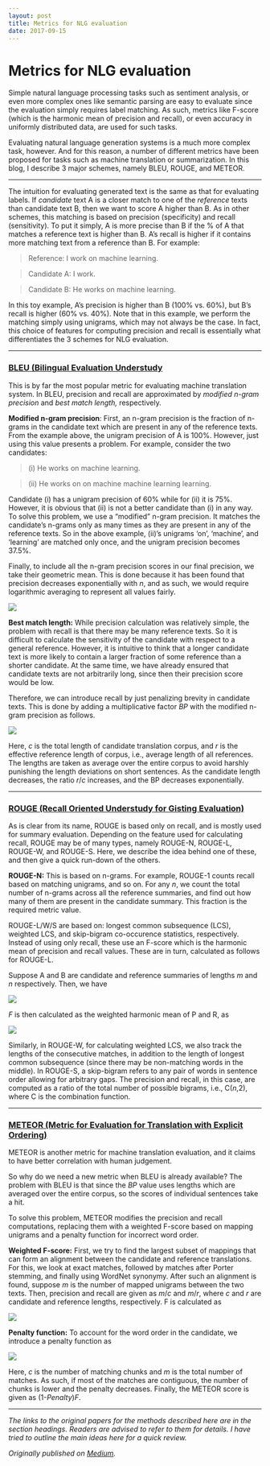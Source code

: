 ```yaml
---
layout: post
title: Metrics for NLG evaluation
date: 2017-09-15
---
```

# Metrics for NLG evaluation

Simple natural language processing tasks such as sentiment analysis, or even
more complex ones like semantic parsing are easy to evaluate since the
evaluation simply requires label matching. As such, metrics like F-score (which
is the harmonic mean of precision and recall), or even accuracy in uniformly
distributed data, are used for such tasks.

Evaluating natural language generation systems is a much more complex task,
however. And for this reason, a number of different metrics have been proposed
for tasks such as machine translation or summarization. In this blog, I describe
3 major schemes, namely BLEU, ROUGE, and METEOR.
<!--excerpt-->

*****

The intuition for evaluating generated text is the same as that for evaluating
labels. If *candidate* text A is a closer match to one of the *reference* texts
than candidate text B, then we want to score A higher than B. As in other
schemes, this matching is based on precision (specificity) and recall
(sensitivity). To put it simply, A is more precise than B if the % of A that
matches a reference text is higher than B. A’s recall is higher if it contains
more matching text from a reference than B. For example:

> Reference: I work on machine learning.

> Candidate A: I work.

> Candidate B: He works on machine learning.

In this toy example, A’s precision is higher than B (100% vs. 60%), but B’s
recall is higher (60% vs. 40%). Note that in this example, we perform the
matching simply using unigrams, which may not always be the case. In fact, this
choice of features for computing precision and recall is essentially what
differentiates the 3 schemes for NLG evaluation.

*****

### [BLEU (Bilingual Evaluation Understudy](http://aclweb.org/anthology/P/P02/P02-1040.pdf)

This is by far the most popular metric for evaluating machine translation
system. In BLEU, precision and recall are approximated by *modified n-gram
precision* and *best match length,* respectively.

**Modified n-gram precision**: First, an n-gram precision is the fraction of
n-grams in the candidate text which are present in any of the reference texts.
From the example above, the unigram precision of A is 100%. However, just using
this value presents a problem. For example, consider the two candidates:

> (i) He works on machine learning.

> (ii) He works on on machine machine learning learning.

Candidate (i) has a unigram precision of 60% while for (ii) it is 75%. However,
it is obvious that (ii) is not a better candidate than (i) in any way. To solve
this problem, we use a “modified” n-gram precision. It matches the candidate’s
n-grams only as many times as they are present in any of the reference texts. So
in the above example, (ii)’s unigrams ‘on’, ‘machine’, and ‘learning’ are
matched only once, and the unigram precision becomes 37.5%.

Finally, to include all the n-gram precision scores in our final precision, we
take their geometric mean. This is done because it has been found that precision
decreases exponentially with *n*, and as such, we would require logarithmic
averaging to represent all values fairly.

![](https://cdn-images-1.medium.com/max/800/0*JOtiUUE91vEGiWFS.)

**Best match length:** While precision calculation was relatively simple, the
problem with recall is that there may be many reference texts. So it is
difficult to calculate the sensitivity of the candidate with respect to a
general reference. However, it is intuitive to think that a longer candidate
text is more likely to contain a larger fraction of some reference than a
shorter candidate. At the same time, we have already ensured that candidate
texts are not arbitrarily long, since then their precision score would be low.

Therefore, we can introduce recall by just penalizing brevity in candidate
texts. This is done by adding a multiplicative factor *BP* with the modified
n-gram precision as follows.

![](https://cdn-images-1.medium.com/max/800/0*NeI10ZqfbZYopnIR.)

Here, *c* is the total length of candidate translation corpus, and *r* is the
effective reference length of corpus, i.e., average length of all references.
The lengths are taken as average over the entire corpus to avoid harshly
punishing the length deviations on short sentences. As the candidate length
decreases, the ratio *r*/*c* increases, and the BP decreases exponentially.

*****

### [ROUGE (Recall Oriented Understudy for Gisting Evaluation)](http://www.aclweb.org/anthology/W/W04/W04-1013.pdf)

As is clear from its name, ROUGE is based only on recall, and is mostly used for
summary evaluation. Depending on the feature used for calculating recall, ROUGE
may be of many types, namely ROUGE-N, ROUGE-L, ROUGE-W, and ROUGE-S. Here, we
describe the idea behind one of these, and then give a quick run-down of the
others.

**ROUGE-N:** This is based on n-grams. For example, ROUGE-1 counts recall based
on matching unigrams, and so on. For any *n*, we count the total number of
n-grams across all the reference summaries, and find out how many of them are
present in the candidate summary. This fraction is the required metric value.

ROUGE-L/W/S are based on: longest common subsequence (LCS), weighted LCS, and
skip-bigram co-occurence statistics, respectively. Instead of using only recall,
these use an F-score which is the harmonic mean of precision and recall values.
These are in turn, calculated as follows for ROUGE-L.

Suppose A and B are candidate and reference summaries of lengths *m* and *n* respectively. Then, we have

![](https://cdn-images-1.medium.com/max/800/0*ZPvcGqf_CeWSYpcO.)

*F* is then calculated as the weighted harmonic mean of P and R, as

![](https://cdn-images-1.medium.com/max/800/0*WDZnqJXzFc0tjlsF.)

Similarly, in ROUGE-W, for calculating weighted LCS, we also track the lengths
of the consecutive matches, in addition to the length of longest common
subsequence (since there may be non-matching words in the middle). In ROUGE-S, a
skip-bigram refers to any pair of words in sentence order allowing for arbitrary
gaps. The precision and recall, in this case, are computed as a ratio of the
total number of possible bigrams, i.e., C(*n*,2), where C is the combination
function.

*****

### [METEOR (Metric for Evaluation for Translation with Explicit Ordering)](https://www.cs.cmu.edu/~alavie/METEOR/pdf/Banerjee-Lavie-2005-METEOR.pdf)

METEOR is another metric for machine translation evaluation, and it claims to
have better correlation with human judgement.

So why do we need a new metric when BLEU is already available? The problem with
BLEU is that since the *BP* value uses lengths which are averaged over the
entire corpus, so the scores of individual sentences take a hit.

To solve this problem, METEOR modifies the precision and recall computations,
replacing them with a weighted F-score based on mapping unigrams and a penalty
function for incorrect word order.

**Weighted F-score:** First, we try to find the largest subset of mappings that
can form an alignment between the candidate and reference translations. For
this, we look at exact matches, followed by matches after Porter stemming, and
finally using WordNet synonymy. After such an alignment is found, suppose *m* is
the number of mapped unigrams between the two texts. Then, precision and recall
are given as *m*/*c* and *m*/*r*, where *c* and *r* are candidate and reference
lengths, respectively. F is calculated as

![](https://cdn-images-1.medium.com/max/800/0*KohO6V7OSKtCIuqD.)

**Penalty function:** To account for the word order in the candidate, we
introduce a penalty function as

![](https://cdn-images-1.medium.com/max/800/0*rs7oN7-lfHWHxUyQ.)

Here, *c* is the number of matching chunks and *m* is the total number of
matches. As such, if most of the matches are contiguous, the number of chunks is
lower and the penalty decreases. Finally, the METEOR score is given as
(1-*Penalty*)*F*.

*****

*The links to the original papers for the methods described here are in the
section headings. Readers are advised to refer to them for details. I have tried
to outline the main ideas here for a quick review.*

*Originally published on [Medium](https://medium.com/@rdesh26/metrics-for-nlg-evaluation-c89b6a781054).*
